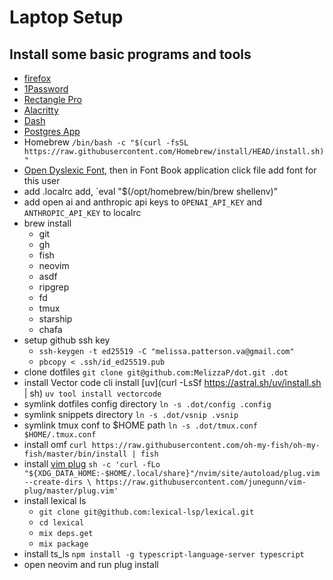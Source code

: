 # Laptop Setup

## Install some basic programs and tools

- [firefox](https://www.mozilla.org/en-US/firefox/mac/)
- [1Password](https://1password.com/downloads/mac/)
- [Rectangle Pro](https://rectangleapp.com/pro)
- [Alacritty](https://alacritty.org/)
- [Dash](https://kapeli.com/dash)
- [Postgres App](https://postgresapp.com/)
- Homebrew `/bin/bash -c "$(curl -fsSL https://raw.githubusercontent.com/Homebrew/install/HEAD/install.sh)"`
- [Open Dyslexic Font](https://www.nerdfonts.com/font-downloads), then in Font Book application click file add font for this user
- add .localrc add, `eval "$(/opt/homebrew/bin/brew shellenv)"
- add open ai and anthropic api keys to `OPENAI_API_KEY` and `ANTHROPIC_API_KEY` to localrc
- brew install
    - git
    - gh
    - fish
    - neovim
    - asdf
    - ripgrep
    - fd
    - tmux
    - starship
    - chafa
- setup github ssh key
    - `ssh-keygen -t ed25519 -C "melissa.patterson.va@gmail.com"`
    - `pbcopy < .ssh/id_ed25519.pub`
- clone dotfiles `git clone git@github.com:MelizzaP/dot.git .dot`
- install Vector code cli
    install [uv](curl -LsSf https://astral.sh/uv/install.sh | sh)
    `uv tool install vectorcode`
- symlink dotfiles config directory `ln -s .dot/config .config`
- symlink snippets directory `ln -s .dot/vsnip .vsnip`
- symlink tmux conf to $HOME path `ln -s .dot/tmux.conf $HOME/.tmux.conf`
- install omf `curl https://raw.githubusercontent.com/oh-my-fish/oh-my-fish/master/bin/install | fish`
- install [vim plug](https://github.com/junegunn/vim-plug)
    `sh -c 'curl -fLo "${XDG_DATA_HOME:-$HOME/.local/share}"/nvim/site/autoload/plug.vim --create-dirs \
    https://raw.githubusercontent.com/junegunn/vim-plug/master/plug.vim'`
-   install lexical ls
    -   `git clone git@github.com:lexical-lsp/lexical.git`
    -   `cd lexical`
    -   `mix deps.get`
    -   `mix package`
-   install ts_ls `npm install -g typescript-language-server typescript`
-   open neovim and run plug install
